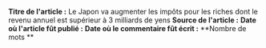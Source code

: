 **Titre de l'article :** Le Japon va augmenter les impôts pour les riches dont le revenu annuel est supérieur à 3 milliards de yens
**Source de l'article :**
**Date où l'article fût publié :**
**Date où le commentaire fût écrit :**
**Nombre de mots  **
